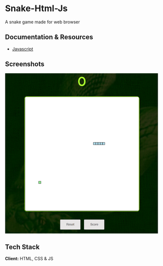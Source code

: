 # Snake-Html-Js
A snake game made for web browser

## Documentation & Resources

* [Javascript](https://developer.mozilla.org/fr/docs/Web/JavaScript)

## Screenshots

![App Screenshot](https://github.com/jkm243/Snake-Html-Js/blob/master/capture.png)

## Tech Stack

**Client:** HTML, CSS & JS
